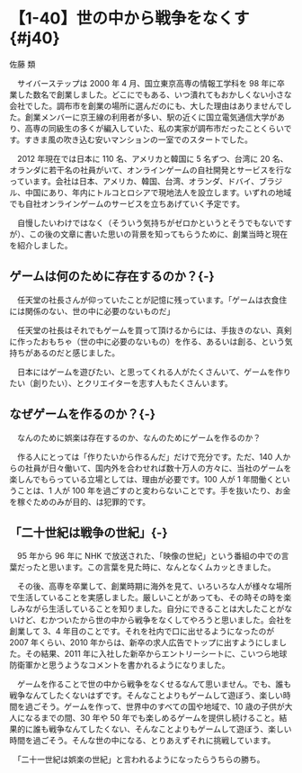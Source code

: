 # 【1-40】世の中から戦争をなくす{#j40}

<div class="author">佐藤 類</div>

　サイバーステップは 2000 年 4 月、国立東京高専の情報工学科を 98 年に卒業した数名で創業しました。どこにでもある、いつ潰れてもおかしくない小さな会社でした。調布市を創業の場所に選んだのにも、大した理由はありませんでした。創業メンバーに京王線の利用者が多い、駅の近くに国立電気通信大学があり、高専の同級生の多くが編入していた、私の実家が調布市だったことくらいです。すきま風の吹き込む安いマンションの一室でのスタートでした。

　2012 年現在では日本に 110 名、アメリカと韓国に 5 名ずつ、台湾に 20 名、オランダに若干名の社員がいて、オンラインゲームの自社開発とサービスを行なっています。会社は日本、アメリカ、韓国、台湾、オランダ、ドバイ、ブラジル、中国にあり、年内にトルコとロシアで現地法人を設立します。いずれの地域でも自社オンラインゲームのサービスを立ちあげていく予定です。

　自慢したいわけではなく（そういう気持ちがゼロかというとそうでもないですが）、この後の文章に書いた思いの背景を知ってもらうために、創業当時と現在を紹介しました。

## ゲームは何のために存在するのか？{-}

　任天堂の社長さんが仰っていたことが記憶に残っています。「ゲームは衣食住には関係のない、世の中に必要のないものだ」

　任天堂の社長はそれでもゲームを買って頂けるからには、手抜きのない、真剣に作ったおもちゃ（世の中に必要のないもの）を作る、あるいは創る、という気持ちがあるのだと感じました。

　日本にはゲームを遊びたい、と思ってくれる人がたくさんいて、ゲームを作りたい（創りたい）、とクリエイターを志す人もたくさんいます。

## なぜゲームを作るのか？{-}

　なんのために娯楽は存在するのか、なんのためにゲームを作るのか？

　作る人にとっては「作りたいから作るんだ」だけで充分です。ただ、140 人からの社員が日々働いて、国内外を合わせれば数十万人の方々に、当社のゲームを楽しんでもらっている立場としては、理由が必要です。100 人が 1 年間働くということは、1 人が 100 年を過ごすのと変わらないことです。手を抜いたり、お金を稼ぐためのみが目的、は犯罪的です。

## 「二十世紀は戦争の世紀」{-}

　95 年から 96 年に NHK で放送された、「映像の世紀」という番組の中での言葉だったと思います。この言葉を見た時に、なんとなくムカッときました。

　その後、高専を卒業して、創業時期に海外を見て、いろいろな人が様々な場所で生活していることを実感しました。厳しいことがあっても、その時その時を楽しみながら生活していることを知りました。自分にできることは大したことがないけど、むかついたから世の中から戦争をなくしてやろうと思いました。会社を創業して 3、4 年目のことです。それを社内で口に出せるようになったのが 2007 年くらい、2010 年からは、新卒の求人広告でトップに出すようにしました。その結果、2011 年に入社した新卒からエントリーシートに、こいつら地球防衛軍かと思うようなコメントを書かれるようになりました。

　ゲームを作ることで世の中から戦争をなくせるなんて思いません。でも、誰も戦争なんてしたくないはずです。そんなことよりもゲームして遊ぼう、楽しい時間を過ごそう。ゲームを作って、世界中のすべての国や地域で、10 歳の子供が大人になるまでの間、30 年や 50 年でも楽しめるゲームを提供し続けること。結果的に誰も戦争なんてしたくない、そんなことよりもゲームして遊ぼう、楽しい時間を過ごそう。そんな世の中になる、とりあえずそれに挑戦しています。

　「二十一世紀は娯楽の世紀」と言われるようになったらうちらの勝ち。
